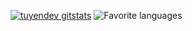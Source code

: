 
[![tuyendev gitstats](https://github-readme-stats.vercel.app/api?username=tuyendev&layout=compact&theme=default&count_private=true&&hide=issues&&hide_border=true)](https://github.com/tuyendev) ![Favorite languages](https://github-readme-stats.vercel.app/api/top-langs/?username=tuyendev&layout=compact&theme=default&count_private=true&hide_border=true)
